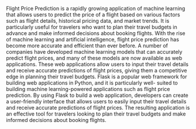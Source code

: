 Flight Price Prediction is a rapidly growing application of machine learning that allows users to predict the price of a flight based on various factors such as flight details, historical pricing data, and market trends. It is particularly useful for travelers who want to plan their travel budgets in advance and make informed decisions about booking flights. With the rise of machine learning and artificial intelligence, flight price prediction has become more accurate and efficient than ever before. A number of companies have developed machine learning models that can accurately predict flight prices, and many of these models are now available as web applications. These web applications allow users to input their travel details and receive accurate predictions of flight prices, giving them a competitive edge in planning their travel budgets. Flask is a popular web framework for building web applications in Python, and it is particularly well- suited to building machine learning-powered applications such as flight price prediction. By using Flask to build a web application, developers can create a user-friendly interface that allows users to easily input their travel details and receive accurate predictions of flight prices. The resulting application is an effective tool for travelers looking to plan their travel budgets and make informed decisions about booking flights.
